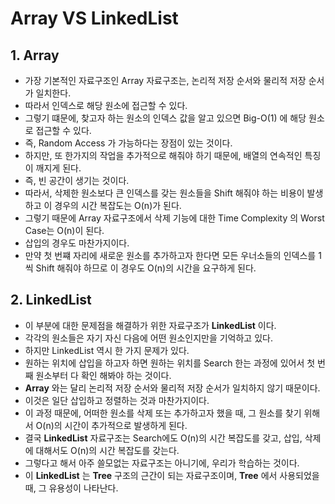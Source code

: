 # Array VS LinkedList

## 1. Array
- 가장 기본적인 자료구조인 Array 자료구조는, 논리적 저장 순서와 물리적 저장 순서가 일치한다.
- 따라서 인덱스로 해당 원소에 접근할 수 있다.
- 그렇기 떄문에, 찾고자 하는 원소의 인덱스 값을 알고 있으면 Big-O(1) 에 해당 원소로 접근할 수 있다.
- 즉, Random Access 가 가능하다는 장점이 있는 것이다.
- 하지만, 또 한가지의 작업을 추가적으로 해줘야 하기 때문에, 배열의 연속적인 특징이 깨지게 된다.
- 즉, 빈 공간이 생기는 것이다.
- 따라서, 삭제한 원소보다 큰 인덱스를 갖는 원소들을 Shift 해줘야 하는 비용이 발생하고 이 경우의 시간 복잡도는 O(n)가 된다.
- 그렇기 때문에 Array 자료구조에서 삭제 기능에 대한 Time Complexity 의 Worst Case는 O(n)이 된다.
- 삽입의 경우도 마찬가지이다.
- 만약 첫 번쨰 자리에 새로운 원소를 추가하고자 한다면 모든 우너소들의 인덱스를 1씩 Shift 해줘야 하므로 이 경우도 O(n)의 시간을 요구하게 된다.

## 2. LinkedList
- 이 부분에 대한 문제점을 해결하가 위한 자료구조가 **LinkedList** 이다.
- 각각의 원소들은 자기 자신 다음에 어떤 원소인지만을 기억하고 있다.
- 하지만 LinkedList 역시 한 가지 문제가 있다.
- 원하는 위치에 삽입을 하고자 하면 원하는 위치를 Search 한는 과정에 있어서 첫 번째 원소부터 다 확인 해봐야 하는 것이다.
- **Array** 와는 달리 논리적 저장 순서와 물리적 저장 순서가 일치하지 않기 때문이다.
- 이것은 일단 삽입하고 정렬하는 것과 마찬가지이다.
- 이 과정 때문에, 어떠한 원소를 삭제 또는 추가하고자 했을 때, 그 원소를 찾기 위해서 O(n)의 시간이 추가적으로 발생하게 된다.
- 결국 **LinkedList** 자료구조는 Search에도 O(n)의 시간 복잡도를 갖고, 삽입, 삭제에 대해서도 O(n)의 시간 복잡도를 갖는다.
- 그렇다고 해서 아주 쓸모없는 자료구조는 아니기에, 우리가 학습하는 것이다.
- 이 **LinkedList** 는 **Tree** 구조의 근간이 되는 자료구조이며, **Tree** 에서 사용되었을 때, 그 유용성이 나타난다.
